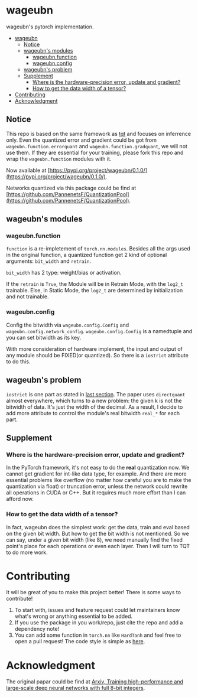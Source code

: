 # wageubn
wageubn's pytorch implementation.

- [wageubn](#wageubn)
  - [Notice](#notice)
  - [wageubn's modules](#wageubns-modules)
    - [wageubn.function](#wageubnfunction)
    - [wageubn.config](#wageubnconfig)
  - [wageubn's problem](#wageubns-problem)
  - [Supplement](#supplement)
    - [Where is the hardware-precision error, update and gradient?](#where-is-the-hardware-precision-error-update-and-gradient)
    - [How to get the data width of a tensor?](#how-to-get-the-data-width-of-a-tensor)
- [Contributing](#contributing)
- [Acknowledgment](#acknowledgment)

## Notice 

This repo is based on the same framework as [tqt](https://github.com/PannenetsF/TQT) and focuses on inferrence only. Even the quantized error and gradient could be got from `wageubn.function.errorquant` and `wageubn.function.gradquant`, we will not use them. If they are essential for your training, please fork this repo and wrap the `wageubn.function` modules with it.

Now available at [https://pypi.org/project/wageubn/0.1.0/](https://pypi.org/project/wageubn/0.1.0/).

Networks quantized via this package could be find at [https://github.com/PannenetsF/QuantizationPool](https://github.com/PannenetsF/QuantizationPool).

## wageubn's modules

### wageubn.function 

`function` is a re-impletement of `torch.nn.modules`. Besides all the args used in the original function, a quantized function get 2 kind of optional arguments: `bit_width` and `retrain`. 

`bit_width` has 2 type: weight/bias or activation. 

If the `retrain` is `True`, the Module will be in Retrain Mode, with the `log2_t` trainable. Else, in Static Mode, the `log2_t` are determined by initialization and not trainable.

### wageubn.config

Config the bitwidth via `wageubn.config.Config` and `wageubn.config.network_config`. `wageubn.config.Config` is a namedtuple and you can set bitwidth as its key.

With more consideration of hardware implement, the input and output of any module should be FIXED(or quantized). So there is a `iostrict` attribute to do this.

## wageubn's problem 

`iostrict` is one part as stated in [last section](#wageubnconfig). The paper uses `directquant` almost everywhere, which turns to a new problem: the given k is not the bitwidth of data. It's just the width of the decimal. As a result, I decide to add more attribute to control the module's real bitwidth `real_*` for each part.

## Supplement

### Where is the hardware-precision error, update and gradient?

In the PyTorch framework, it's not easy to do the **real** quantization now. We cannot get gradient for int-like data type, for example. And there are more essential problems like overflow (no matter how careful you are to make the quantization via float) or truncation error, unless the network could rewrite all operations in CUDA or C++. But it requires much more effort than I can afford now. 

### How to get the data width of a tensor?

In fact, wageubn does the simplest work: get the data, train and eval based on the given bit width. But how to get the bit width is not mentioned. So we can say, under a given bit width (like 8), we need manually find the fixed point's place for each operations or even each layer. Then I will turn to TQT to do more work.

# Contributing 

It will be great of you to make this project better! There is some ways to contribute!

1. To start with, issues and feature request could let maintainers know what's wrong or anything essential to be added. 
2. If you use the package in you work/repo, just cite the repo and add a dependency note! 
3. You can add some function in `torch.nn` like `HardTanh` and feel free to open a pull request! The code style is simple as [here](style.md).

# Acknowledgment 


The original papar could be find at [Arxiv, Training high-performance and large-scale deep neural networks with full 8-bit integers](https://arxiv.org/abs/1909.02384).